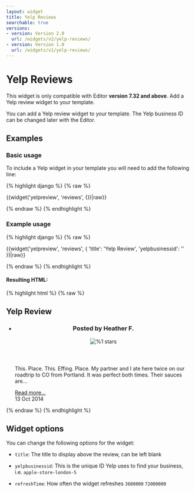 ```yaml
---
layout: widget
title: Yelp Reviews
searchable: true
versions:
- version: Version 2.0
  url: /widgets/v2/yelp-reviews/
- version: Version 1.0
  url: /widgets/v1/yelp-reviews/
---
```


# Yelp Reviews

This widget is only compatible with Editor **version 7.32 and above**. Add a Yelp review widget to your template.

You can add a Yelp review widget to your template. The Yelp business ID can be changed later with the Editor.

## Examples

### Basic usage

To include a Yelp widget in your template you will need to add the following line:

{% highlight django %}
{% raw %}

  {{widget('yelpreview', 'reviews', {})|raw}}

{% endraw %}
{% endhighlight %}

### Example usage

{% highlight django %}
{% raw %}

  {{widget('yelpreview', 'reviews', {
    'title': 'Yelp Review',
    'yelpbusinessid': ''
  })|raw}}

{% endraw %}
{% endhighlight %}

#### Resulting HTML:

{% highlight html %}
{% raw %}

<div id="page-zones__template-widgets__reviews" data-name="yelpreview" class="widget  widget--template-widget">
  <div class="bk-yelpreview  yelpreview  widget__yelpreview  js-yelpreview">
    <h2 class="yelp-title  yelpreview__yelp-title">Yelp Review</h2>
    <ul class="review-list  yelpreview__review-list">
      <li class="review-item  yelpreview__review-item">
        <article class="review-article  yelpreview__review-article">
          <header class="review-header  yelpreview__review-header">
            <h3 class="review-title  yelpreview__review-title">
              <span class="author-label  yelpreview__author-label">Posted by </span><span class="review-author  yelpreview__review-author">Heather F.</span>
            </h3>
            <div class="review-rating  yelpreview__review-rating">
              <img src="http://s3-media1.ak.yelpcdn.com/assets/2/www/img/f1def11e4e79/ico/stars/v1/stars_5.png" alt="%1 stars" title="%1 stars">
            </div>
          </header>
          <div class="review-excerpt  yelpreview__review-excerpt">
            <p class="review-text  yelpreview__review-text">This. Place. This. Effing. Place. My partner and I ate here twice on our roadtrip to CO from Portland. It was perfect both times. Their sauces are...</p>
            <a class="review-link  yelpreview__review-link" href="http://www.yelp.com/biz/mft-bbq-and-vegan-food-boise" target="_blank">Read more...</a>
          </div>
          <footer class="review-footer  yelpreview__review-footer">
            <time class="timestamp  yelpreview__timestamp" datetime="2014-10-22T00:00:00+00:00">13 Oct 2014</time>
          </footer>
        </article>
      </li>
    </ul>
  </div>
</div>

{% endraw %}
{% endhighlight %}

## Widget options

You can change the following options for the widget:

* ```title```: The title to display above the review, can be left blank

* ```yelpbusinessid```: This is the unique ID Yelp uses to find your business, i.e. ```apple-store-london-5```

* ```refreshTime```: How often the widget refreshes ```3600000``` ```72000000```
